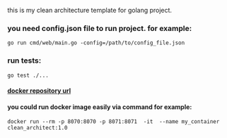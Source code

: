 this is my clean architecture template for golang project.

### you need config.json file to run project. for example:
```go run cmd/web/main.go -config=/path/to/config_file.json```

### run tests:
```go test ./...```

#### [docker repository url](https://hub.docker.com/r/92276992/clean_architect)

#### you could run docker image easily via command for example:
```docker run --rm -p 8070:8070 -p 8071:8071  -it  --name my_container clean_architect:1.0```